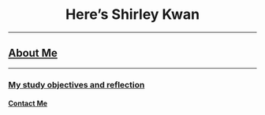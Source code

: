 <html lang="en">
<head>
<body>
<h1 style="text-align:center;">Here’s Shirley Kwan</h1>
<hr>

  <h2><a href="about me.html" title="About Me">About Me</a></h2>
  <hr>
 <h3><a href="objectives.html" title="My study objectives and reflection">My study objectives and reflection</a></h3>

<h4><a href="contact me.html" title="contact me">Contact Me</a></p4>


 
</head>
</body>
</html>
